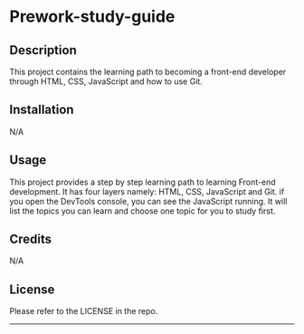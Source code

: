 # Prework-study-guide

 
 
## Description
 
This project contains the learning path to becoming a front-end developer through HTML, CSS, JavaScript and how to use Git.
 
 
## Installation
 
N/A
 
## Usage
This project provides a step by step learning path to learning Front-end development. It has four layers namely: HTML, CSS, JavaScript and Git. if you open the DevTools console, you can see the JavaScript running. It will list the topics you can learn and choose one topic for you to study first.
 
 
## Credits
 
N/A
 
## License
 
Please refer to the LICENSE in the repo.
 
---
